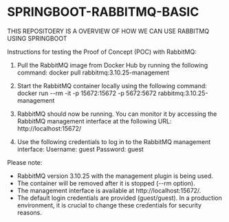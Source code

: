 # SPRINGBOOT-RABBITMQ-BASIC
THIS  REPOSITOERY IS  A OVERVIEW OF  HOW WE CAN USE RABBITMQ USING SPRINGBOOT

Instructions for testing the Proof of Concept (POC) with RabbitMQ:

1. Pull the RabbitMQ image from Docker Hub by running the following command:
   docker pull rabbitmq:3.10.25-management

2. Start the RabbitMQ container locally using the following command:
   docker run --rm -it -p 15672:15672 -p 5672:5672 rabbitmq:3.10.25-management

3. RabbitMQ should now be running. You can monitor it by accessing the RabbitMQ management interface at the following URL:
   http://localhost:15672/

4. Use the following credentials to log in to the RabbitMQ management interface:
   Username: guest
   Password: guest

Please note:
- RabbitMQ version 3.10.25 with the management plugin is being used.
- The container will be removed after it is stopped (--rm option).
- The management interface is available at http://localhost:15672/.
- The default login credentials are provided (guest/guest). In a production environment, it is crucial to change these credentials for security reasons.
